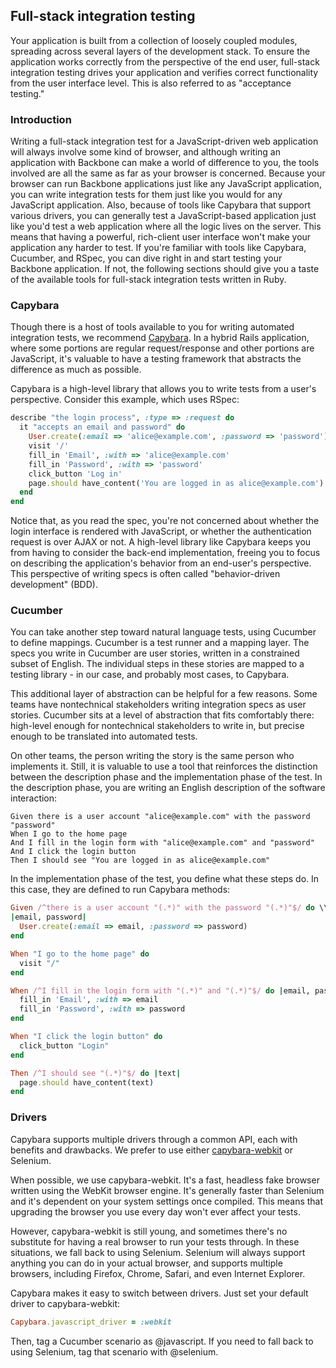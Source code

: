 ## Full-stack integration testing

Your application is built from a collection of loosely coupled modules,
spreading across several layers of the development stack.  To ensure the
application works correctly from the perspective of the end user, full-stack
integration testing drives your application and verifies correct functionality
from the user interface level.  This is also referred to as "acceptance testing."

### Introduction

Writing a full-stack integration test for a JavaScript-driven web application
will always involve some kind of browser, and although writing an application
with Backbone can make a world of difference to you, the tools involved are all
the same as far as your browser is concerned. Because your browser can run
Backbone applications just like any JavaScript application, you can write
integration tests for them just like you would for any JavaScript application.
Also, because of tools like Capybara that support various drivers, you can
generally test a JavaScript-based application just like you'd test a web
application where all the logic lives on the server. This means that having a
powerful, rich-client user interface won't make your application any harder to
test. If you're familiar with tools like Capybara, Cucumber, and RSpec, you can
dive right in and start testing your Backbone application. If not, the
following sections should give you a taste of the available tools for
full-stack integration tests written in Ruby.

### Capybara

Though there is a host of tools available to you for writing automated
integration tests, we recommend [Capybara](https://github.com/jnicklas/capybara).
In a hybrid Rails application, where some portions are regular request/response
and other portions are JavaScript, it's valuable to have a testing framework
that abstracts the difference as much as possible.

Capybara is a high-level library that allows you to write tests from a user's
perspective.  Consider this example, which uses RSpec:

````ruby
describe "the login process", :type => :request do
  it "accepts an email and password" do
    User.create(:email => 'alice@example.com', :password => 'password')
    visit '/'
    fill_in 'Email', :with => 'alice@example.com'
    fill_in 'Password', :with => 'password'
    click_button 'Log in'
    page.should have_content('You are logged in as alice@example.com')
  end
end
````

Notice that, as you read the spec, you're not concerned about whether the login
interface is rendered with JavaScript, or whether the authentication request is
over AJAX or not.  A high-level library like Capybara keeps you from having to
consider the back-end implementation, freeing you to focus on describing the
application's behavior from an end-user's perspective.  This perspective of
writing specs is often called "behavior-driven development" (BDD).

### Cucumber

You can take another step toward natural language tests, using Cucumber to
define mappings.  Cucumber is a test runner and a mapping layer.  The specs you
write in Cucumber are user stories, written in a constrained subset of English.
The individual steps in these stories are mapped to a testing library - in our
case, and probably most cases, to Capybara.

This additional layer of abstraction can be helpful for a few reasons. Some teams have nontechnical stakeholders writing integration specs as user
stories.  Cucumber sits at a level of abstraction that fits comfortably there:
high-level enough for nontechnical stakeholders to write in, but precise enough
to be translated into automated tests.

On other teams, the person writing the story is the same person who implements
it.  Still, it is valuable to use a tool that reinforces the distinction between
the description phase and the implementation phase of the test.  In the
description phase, you are writing an English description of the software
interaction:

````cucumber
Given there is a user account "alice@example.com" with the password "password"
When I go to the home page
And I fill in the login form with "alice@example.com" and "password"
And I click the login button
Then I should see "You are logged in as alice@example.com"
````

In the implementation phase of the test, you define what these steps do.  In
this case, they are defined to run Capybara methods:

````ruby
Given /^there is a user account "(.*)" with the password "(.*)"$/ do \\
|email, password|
  User.create(:email => email, :password => password)
end

When "I go to the home page" do
  visit "/"
end

When /^I fill in the login form with "(.*)" and "(.*)"$/ do |email, password|
  fill_in 'Email', :with => email
  fill_in 'Password', :with => password
end

When "I click the login button" do
  click_button "Login"
end

Then /^I should see "(.*)"$/ do |text|
  page.should have_content(text)
end
````

### Drivers

Capybara supports multiple drivers through a common API, each with benefits and
drawbacks. We prefer to use either
[capybara-webkit](https://github.com/thoughtbot/capybara-webkit) or Selenium.

When possible, we use capybara-webkit. It's a fast, headless fake browser
written using the WebKit browser engine. It's generally faster than Selenium
and it's dependent on your system settings once compiled. This means that
upgrading the browser you use every day won't ever affect your tests.

However, capybara-webkit is still young, and sometimes there's no substitute
for having a real browser to run your tests through. In these situations, we
fall back to using Selenium. Selenium will always support anything you can do
in your actual browser, and supports multiple browsers, including Firefox,
Chrome, Safari, and even Internet Explorer.

Capybara makes it easy to switch between drivers. Just set your default driver to capybara-webkit:

````ruby
Capybara.javascript_driver = :webkit
````

Then, tag a Cucumber scenario as @javascript. If you need to fall back to using Selenium, tag that scenario with @selenium.
